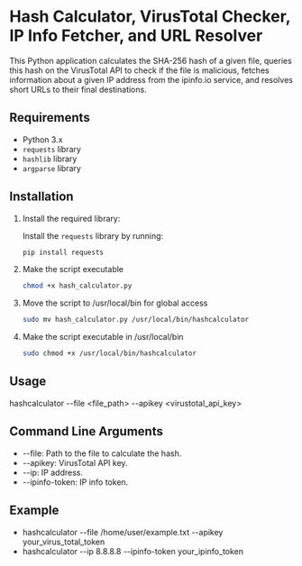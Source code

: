 # Hash Calculator, VirusTotal Checker, IP Info Fetcher, and URL Resolver

This Python application calculates the SHA-256 hash of a given file, queries this hash on the VirusTotal 
API to check if the file is malicious, fetches information about a given IP address from the ipinfo.io service, 
and resolves short URLs to their final destinations.

## Requirements

- Python 3.x
- `requests` library
- `hashlib` library
- `argparse` library

## Installation

1. Install the required library:

   Install the `requests` library by running:
   ```sh
   pip install requests
2. Make the script executable
   ```sh
   chmod +x hash_calculator.py
   
4. Move the script to /usr/local/bin for global access

   ```sh
   sudo mv hash_calculator.py /usr/local/bin/hashcalculator

6. Make the script executable in /usr/local/bin

   ```sh
   sudo chmod +x /usr/local/bin/hashcalculator

## Usage

hashcalculator --file <file_path> --apikey <virustotal_api_key>

## Command Line Arguments

* --file: Path to the file to calculate the hash.
* --apikey: VirusTotal API key.
* --ip: IP address.
* --ipinfo-token: IP info token.


## Example

* hashcalculator --file /home/user/example.txt --apikey your_virus_total_token
* hashcalculator --ip 8.8.8.8 --ipinfo-token your_ipinfo_token

